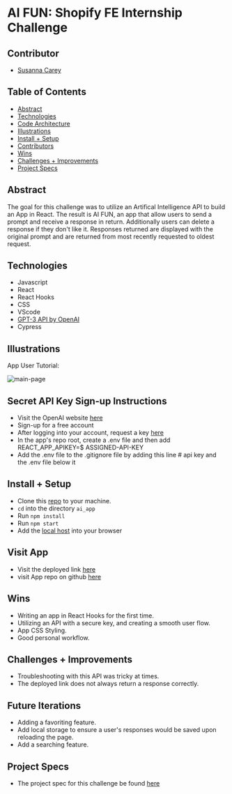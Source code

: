 # AI FUN: Shopify FE Internship Challenge

## Contributor

- [Susanna Carey](https://github.com/susannaopal)

## Table of Contents

- [Abstract](#abstract)
- [Technologies](#technologies)
- [Code Architecture](#code-architecture)
- [Illustrations](#illustrations)
- [Install + Setup](#set-up)
- [Contributors](#contributors)
- [Wins](#wins)
- [Challenges + Improvements](#challenges-+-Improvements)
- [Project Specs](#project-specs)

## Abstract

The goal for this challenge was to utilize an Artifical Intelligence API to build an App in React. The result is AI FUN, an app that allow users to send a prompt and receive a response in return. Additionally users can delete a response if they don't like it. Responses returned are displayed with the original prompt and are returned from most recently requested to oldest request.

## Technologies

- Javascript
- React
- React Hooks
- CSS
- VScode
- [GPT-3 API by OpenAI](https://openai.com/api/)
- Cypress

## Illustrations

App User Tutorial:

![main-page](https://media.giphy.com/media/v5WYqKwFN92USvd2Ki/giphy.gif)

## Secret API Key Sign-up Instructions

- Visit the OpenAI website [here](https://beta.openai.com/)
- Sign-up for a free account
- After logging into your account, request a key [here](https://beta.openai.com/account/api-keys)
- In the app's repo root, create a .env file and then add REACT_APP_APIKEY=$ ASSIGNED-API-KEY
- Add the .env file to the .gitignore file by adding this line # api key and the .env file below it

## Install + Setup

- Clone this [repo](git@github.com:susannaopal/ai_app.git) to your machine.
- `cd` into the directory `ai_app`
- Run `npm install`
- Run `npm start`
- Add the [local host](http://localhost:3000/) into your browser

## Visit App

- Visit the deployed link [here](https://ai-fun-app.herokuapp.com/)
- visit App repo on github [here](https://github.com/susannaopal/ai_app)

## Wins

- Writing an app in React Hooks for the first time.
- Utilizing an API with a secure key, and creating a smooth user flow. 
- App CSS Styling.
- Good personal workflow.  

## Challenges + Improvements

- Troubleshooting with this API was tricky at times.
- The deployed link does not always return a response correctly. 

## Future Iterations

- Adding a favoriting feature.
- Add local storage to ensure a user's responses would be saved upon reloading the page.
- Add a searching feature.

## Project Specs

- The project spec for this challenge be found [here](https://docs.google.com/document/d/1O7mCynsz_cBXkEaCFGSZAuvAOY84QVq35l20xJwjOYg/edit)
